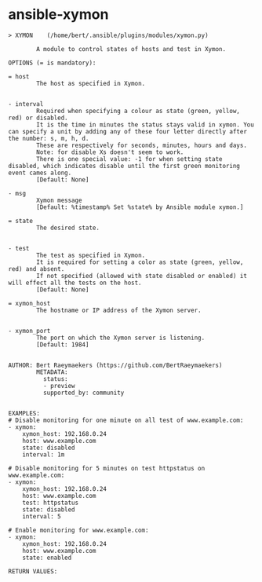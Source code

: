 # ansible-xymon

    > XYMON    (/home/bert/.ansible/plugins/modules/xymon.py)
    
            A module to control states of hosts and test in Xymon.
    
    OPTIONS (= is mandatory):
    
    = host
            The host as specified in Xymon.
    
    
    - interval
            Required when specifying a colour as state (green, yellow, red) or disabled.
            It is the time in minutes the status stays valid in xymon. You can specify a unit by adding any of these four letter directly after the number: s, m, h, d.
            These are respectively for seconds, minutes, hours and days.
            Note: for disable Xs doesn't seem to work.
            There is one special value: -1 for when setting state disabled, which indicates disable until the first green monitoring event cames along.
            [Default: None]
    
    - msg
            Xymon message
            [Default: %timestamp% Set %state% by Ansible module xymon.]
    
    = state
            The desired state.
    
    
    - test
            The test as specified in Xymon.
            It is required for setting a color as state (green, yellow, red) and absent.
            If not specified (allowed with state disabled or enabled) it will effect all the tests on the host.
            [Default: None]
    
    = xymon_host
            The hostname or IP address of the Xymon server.
    
    
    - xymon_port
            The port on which the Xymon server is listening.
            [Default: 1984]
    
    
    AUTHOR: Bert Raeymaekers (https://github.com/BertRaeymaekers)
            METADATA:
              status:
              - preview
              supported_by: community
            
    
    EXAMPLES:
    # Disable monitoring for one minute on all test of www.example.com:
    - xymon:
        xymon_host: 192.168.0.24
        host: www.example.com
        state: disabled
        interval: 1m
    
    # Disable monitoring for 5 minutes on test httpstatus on www.example.com:
    - xymon:
        xymon_host: 192.168.0.24
        host: www.example.com
        test: httpstatus
        state: disabled
        interval: 5
    
    # Enable monitoring for www.example.com:
    - xymon:
        xymon_host: 192.168.0.24
        host: www.example.com
        state: enabled
    
    RETURN VALUES:
    
    
    

